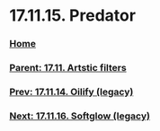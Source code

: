 # 17.11.15. Predator

### [Home](./00-home.md)
### [Parent: 17.11. Artstic filters](./17-11-00-artstic-filters.md)
### [Prev: 17.11.14. Oilify (legacy)](./17-11-14-oilify-legacy.md)
### [Next: 17.11.16. Softglow (legacy)](./17-11-16-softglow-legacy.md)
